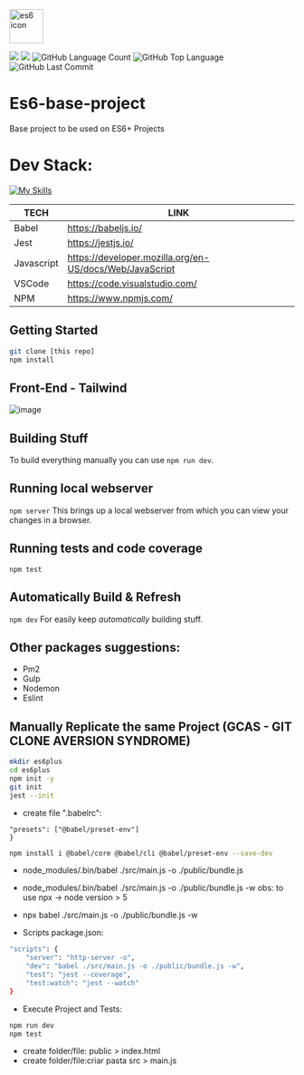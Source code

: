 <img src="https://walde.co/wp-content/uploads/2016/05/es6-logo.png" alt="es6 icon" width="60" height="60" />

<img src="https://img.shields.io/github/v/release/rafaelrferreira/es6-base-project?label=es6-base-project&style=for-the-badge" /> <img src="https://img.shields.io/github/languages/code-size/rafaelrferreira/es6-base-project?style=for-the-badge" /> <img alt="GitHub Language Count" src="https://img.shields.io/github/languages/count/rafaelrferreira/es6-base-project" /> <img alt="GitHub Top Language" src="https://img.shields.io/github/languages/top/rafaelrferreira/es6-base-project" /> <img alt="GitHub Last Commit" src="https://img.shields.io/github/last-commit/rafaelrferreira/es6-base-project" />

# Es6-base-project
Base project to be used on ES6+ Projects

# Dev Stack:
[![My Skills](https://skillicons.dev/icons?i=js,html,css,tailwind,vscode,npm)](https://skillicons.dev)

| TECH | LINK |
| ------ | ------ |
| Babel | https://babeljs.io/ |
| Jest | https://jestjs.io/ |
| Javascript | https://developer.mozilla.org/en-US/docs/Web/JavaScript |
| VSCode | https://code.visualstudio.com/ |
| NPM | https://www.npmjs.com/ |

## Getting Started
```sh
git clone [this repo]
npm install
```
## Front-End - Tailwind
![image](https://user-images.githubusercontent.com/3987102/166125089-056f69bc-48c2-4ba7-8ee3-3b1e9186ec94.png)

## Building Stuff
To build everything manually you can use 
`npm run dev`.

## Running local webserver
`npm server`
This brings up a local webserver from which you can view your changes in a browser.

## Running tests and code coverage
`npm test`

## Automatically Build & Refresh
`npm dev`
For easily keep *automatically* building stuff.

## Other packages suggestions:
- Pm2
- Gulp
- Nodemon
- Eslint

## Manually Replicate the same Project (GCAS - GIT CLONE AVERSION SYNDROME)
```sh
mkdir es6plus
cd es6plus
npm init -y
git init
jest --init
```

- create file ".babelrc":
```sh{
"presets": ["@babel/preset-env"]
}
```

```sh
npm install i @babel/core @babel/cli @babel/preset-env --save-dev
```

- node_modules/.bin/babel ./src/main.js -o ./public/bundle.js
- node_modules/.bin/babel ./src/main.js -o ./public/bundle.js -w
obs: to use npx -> node version > 5

- npx babel ./src/main.js -o ./public/bundle.js -w

- Scripts package.json:
```sh
"scripts": {
    "server": "http-server -o",
    "dev": "babel ./src/main.js -o ./public/bundle.js -w",
    "test": "jest --coverage",
    "test:watch": "jest --watch"
}
```

- Execute Project and Tests:
```sh
npm run dev
npm test
```

- create folder/file: public > index.html
- create folder/file:criar pasta src > main.js
